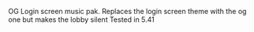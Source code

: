 OG Login screen music pak. Replaces the login screen theme with the og one but makes the lobby silent
Tested in 5.41